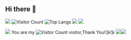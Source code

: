 ## Hi there 👋

<!--
**72-WenCheng/72-WenCheng** is a ✨ _special_ ✨ repository because its `README.md` (this file) appears on your GitHub profile.

Here are some ideas to get you started:

- 🔭 I’m currently working on ...
- 🌱 I’m currently learning ...
- 👯 I’m looking to collaborate on ...
- 🤔 I’m looking for help with ...
- 💬 Ask me about ...
- 📫 How to reach me: ...
- 😄 Pronouns: ...
- ⚡ Fun fact: ...
-->
![](https://github-readme-stats.vercel.app/api?username=72-WenCheng&show_icons=true&theme=transparent)
![Visitor Count](https://profile-counter.glitch.me/72-WenCheng/count.svg)
![Top Langs](https://github-readme-stats.vercel.app/api/top-langs/?username=72-WenCheng&layout=compact&theme=tokyonight)
![](https://img.shields.io/badge/java-1.0-brightgreen)
![](https://img.shields.io/badge/iTerm2-000000?style=for-the-badge&logo=iterm2&logoColor=white)

![](https://github-readme-stats.vercel.app/api?username=72-WenCheng&show_icons=true&theme=transparent)
You are my ![Visitor Count](https://profile-counter.glitch.me/wisdom-zhe/count.svg) visitor,Thank You!:kissing_heart::kissing_heart:
![](https://img.shields.io/badge/Java-ED8B00?style=for-the-badge&logo=openjdk&logoColor=white)![](https://img.shields.io/badge/Python-3776AB?style=for-the-badge&logo=python&logoColor=white)


